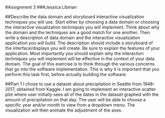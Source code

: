 #Assignment 3
###Jessica Libman

##Describe the data domain and storyboard interactive visualization techniques you will use.
Start either by choosing a data domain or choosing the interactive visualization techniques you will implement. Think about why the domain and the techniques are a good match for one another. Then write a description of data domain and the interactive visualization application you will build. The description should include a storyboard of the interface/displays you will create. Be sure to explain the features of your application. Most importantly you should explain why the interaction techniques you will implement will be effective in the context of your data domain. The goal of this exercise is to think through the various concerns that go into the software implementation. This is why it is important that you perform this task first, before actually building the software.

##Part 1
I chose to use a dataset about precipitation in Seattle from 1948-2017, obtained from Kaggle. I am going to implement an interactive scatter plot where user initially sees all of the dates in the dataset graphed with the amount of precipitation on that day. The user will be able to choose a specific year and/or month to view from a dropdown menu. The visualization will then animate the adjustment of the axes. 